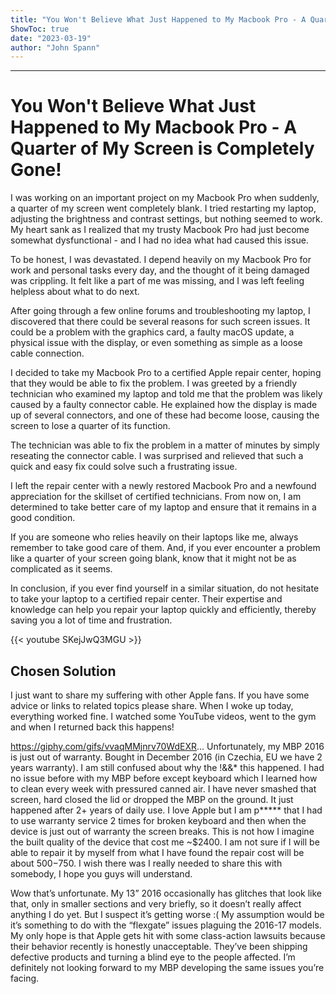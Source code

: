 ```yaml
---
title: "You Won't Believe What Just Happened to My Macbook Pro - A Quarter of My Screen is Completely Gone!"
ShowToc: true 
date: "2023-03-19"
author: "John Spann"
---
```

*****
# You Won't Believe What Just Happened to My Macbook Pro - A Quarter of My Screen is Completely Gone!

I was working on an important project on my Macbook Pro when suddenly, a quarter of my screen went completely blank. I tried restarting my laptop, adjusting the brightness and contrast settings, but nothing seemed to work. My heart sank as I realized that my trusty Macbook Pro had just become somewhat dysfunctional - and I had no idea what had caused this issue.

To be honest, I was devastated. I depend heavily on my Macbook Pro for work and personal tasks every day, and the thought of it being damaged was crippling. It felt like a part of me was missing, and I was left feeling helpless about what to do next.

After going through a few online forums and troubleshooting my laptop, I discovered that there could be several reasons for such screen issues. It could be a problem with the graphics card, a faulty macOS update, a physical issue with the display, or even something as simple as a loose cable connection.

I decided to take my Macbook Pro to a certified Apple repair center, hoping that they would be able to fix the problem. I was greeted by a friendly technician who examined my laptop and told me that the problem was likely caused by a faulty connector cable. He explained how the display is made up of several connectors, and one of these had become loose, causing the screen to lose a quarter of its function.

The technician was able to fix the problem in a matter of minutes by simply reseating the connector cable. I was surprised and relieved that such a quick and easy fix could solve such a frustrating issue.

I left the repair center with a newly restored Macbook Pro and a newfound appreciation for the skillset of certified technicians. From now on, I am determined to take better care of my laptop and ensure that it remains in a good condition.

If you are someone who relies heavily on their laptops like me, always remember to take good care of them. And, if you ever encounter a problem like a quarter of your screen going blank, know that it might not be as complicated as it seems.

In conclusion, if you ever find yourself in a similar situation, do not hesitate to take your laptop to a certified repair center. Their expertise and knowledge can help you repair your laptop quickly and efficiently, thereby saving you a lot of time and frustration.

{{< youtube SKejJwQ3MGU >}} 



## Chosen Solution
 I just want to share my suffering with other Apple fans. If you have some advice or links to related topics please share. When I woke up today, everything worked fine. I watched some YouTube videos, went to the gym and when I returned back this happens!

https://giphy.com/gifs/vvaqMMjnrv70WdEXR...
Unfortunately, my MBP 2016 is just out of warranty. Bought in December 2016 (in Czechia, EU we have 2 years warranty).
I am still confused about why the !&&* this happened. I had no issue before with my MBP before except keyboard which I learned how to clean every week with pressured canned air.
I have never smashed that screen, hard closed the lid or dropped the MBP on the ground. It just happened after 2+ years of daily use.
I love Apple but I am p***** that I had to use warranty service 2 times for broken keyboard and then when the device is just out of warranty the screen breaks. This is not how I imagine the built quality of the device that cost me ~$2400.
I am not sure if I will be able to repair it by myself from what I have found the repair cost will be about $500-$750. I wish there was
I really needed to share this with somebody, I hope you guys will understand.

 Wow that’s unfortunate. My 13” 2016 occasionally has glitches that look like that, only in smaller sections and very briefly, so it doesn’t really affect anything I do yet. But I suspect it’s getting worse :(
My assumption would be it’s something to do with the “flexgate” issues plaguing the 2016-17 models. My only hope is that Apple gets hit with some class-action lawsuits because their behavior recently is honestly unacceptable. They’ve been shipping defective products and turning a blind eye to the people affected. I’m definitely not looking forward to my MBP developing the same issues you’re facing.




